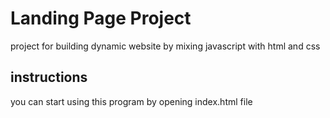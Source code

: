 # Landing Page Project

project for building dynamic website by mixing javascript with html and css

## instructions

you can start using this program by opening index.html file
